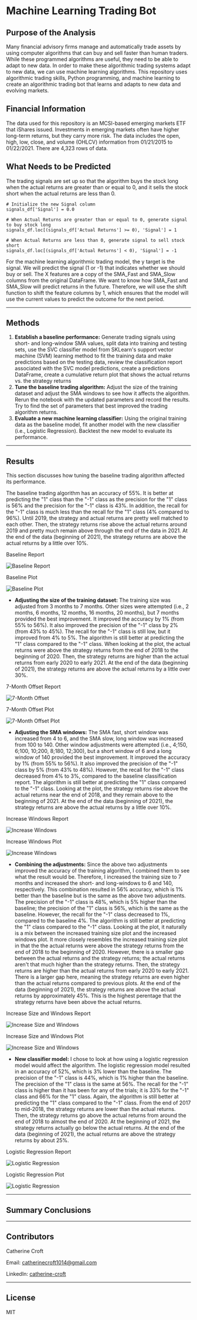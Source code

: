 # Machine Learning Trading Bot

## Purpose of the Analysis
Many financial advisory firms manage and automatically trade assets by using computer algorithms that can buy and sell faster than human traders. While these programmed algorithms are useful, they need to be able to adapt to new data. In order to make these algorithmic trading systems adapt to new data, we can use machine learning algorithms. This repository uses algorithmic trading skills, Python programming, and machine learning to create an algorithmic trading bot that learns and adapts to new data and evolving markets.  

## Financial Information 
The data used for this repository is an MCSI-based emerging markets ETF that iShares issued. Investments in emerging markets often have higher long-term returns, but they carry more risk. The data includes the open, high, low, close, and volume (OHLCV) information from 01/21/2015 to 01/22/2021. There are 4,323 rows of data. 

## What Needs to be Predicted
The trading signals are set up so that the algorithm buys the stock long when the actual returns are greater than or equal to 0, and it sells the stock short when the actual returns are less than 0. 
```
# Initialize the new Signal column
signals_df['Signal'] = 0.0

# When Actual Returns are greater than or equal to 0, generate signal to buy stock long
signals_df.loc[(signals_df['Actual Returns'] >= 0), 'Signal'] = 1

# When Actual Returns are less than 0, generate signal to sell stock short
signals_df.loc[(signals_df['Actual Returns'] < 0), 'Signal'] = -1
```

For the machine learning algorithmic trading model, the y target is the signal. We will predict the signal (1 or -1) that indicates whether we should buy or sell. The X features are a copy of the SMA_Fast and SMA_Slow columns from the original DataFrame. We want to know how SMA_Fast and SMA_Slow will predict returns in the future. Therefore, we will use the shift function to shift the feature columns by 1, which ensures that the model will use the current values to predict the outcome for the next period.

---

## Methods 
1. **Establish a baseline performance:** Generate trading signals using short- and long-window SMA values, split data into training and testing sets, use the SVC classifier model from SKLearn's support vector machine (SVM) learning method to fit the training data and make predictions based on the testing data, review the classification report associated with the SVC model predictions, create a predictions DataFrame, create a cumulative return plot that shows the actual returns vs. the strategy returns
2. **Tune the baseline trading algorithm:** Adjust the size of the training dataset and adjust the SMA windows to see how it affects the algorithm. Rerun the notebook with the updated parameters and record the results. Try to find the  set of parameters that best improved the trading algorithm returns.
3. **Evaluate a new machine learning classifier:** Using the original training data as the baseline model, fit another model with the new classifier (i.e., Logistic Regression). Backtest the new model to evaluate its performance.

---

## Results 
This section discusses how tuning the baseline trading algorithm affected its performance. 

The baseline trading algorithm has an accuracy of 55%. It is better at predicting the "1" class than the "-1" class as the precision for the "1" class is 56% and the precision for the "-1" class is 43%. In addition, the recall for the "-1" class is much less than the recall for the "1" class (4% compared to 96%). Until 2019, the strategy and actual returns are pretty well matched to each other. Then, the strategy returns rise above the actual returns around 2019 and pretty much remain above through the end of the data in 2021. At the end of the data (beginning of 2021), the strategy returns are above the actual returns by a little over 10%.  

Baseline Report

![Baseline Report](./Images/baseline_report.png)

Baseline Plot

![Baseline Plot](./Images/baseline_plot.png)

* **Adjusting the size of the training dataset:** The training size was adjusted from 3 months to 7 months. Other sizes were attempted (i.e., 2 months, 6 months, 12 months, 16 months, 20 months), but 7 months provided the best improvement. It improved the accuracy by 1% (from 55% to 56%). It also improved the precision of the "-1" class by 2% (from 43% to 45%). The recall for the "-1" class is still low, but it improved from 4% to 5%. The algorithm is still better at predicting the "1" class compared to the "-1" class. When looking at the plot, the actual returns were above the strategy returns from the end of 2018 to the beginning of 2020. Then, the strategy returns are higher than the actual returns from early 2020 to early 2021. At the end of the data (beginning of 2021), the strategy returns are above the actual returns by a little over 30%.   

7-Month Offset Report

![7-Month Offset](./Images/7_month_report.png)

7-Month Offset Plot

![7-Month Offset Plot](./Images/7_month_plot.png)

* **Adjusting the SMA windows:** The SMA fast, short window was increased from 4 to 6, and the SMA slow, long window was increased from 100 to 140. Other window adjustments were attempted (i.e., 4;150, 6;100, 10;200, 8;180, 12;300), but a short window of 6 and a long window of 140 provided the best improvement. It improved the accuracy by 1% (from 55% to 56%). It also improved the precision of the "-1" class by 5% (from 43% to 48%). However, the recall for the "-1" class decreased from 4% to 3%, compared to the baseline classification report. The algorithm is still better at predicting the "1" class compared to the "-1" class. Looking at the plot, the strategy returns rise above the actual returns near the end of 2018, and they remain above to the beginning of 2021. At the end of the data (beginning of 2021), the strategy returns are above the actual returns by a little over 10%.    

Increase Windows Report

![Increase Windows](./Images/increase_windows_report.png)

Increase Windows Plot

![Increase Windows](./Images/increase_windows_plot.png)

* **Combining the adjustments:** Since the above two adjustments improved the accuracy of the training algorithm, I combined them to see what the result would be. Therefore, I increased the training size to 7 months and increased the short- and long-windows to 6 and 140, respectively. This combination resulted in 56% accuracy, which is 1% better than the baseline but is the same as the above two adjustments. The precision of the "-1" class is 48%, which is 5% higher than the baseline; the precision of the "1" class is 56%, which is the same as the baseline. However, the recall for the "-1" class decreased to 1%, compared to the baseline 4%. The algorithm is still better at predicting the "1" class compared to the "-1" class. Looking at the plot, it naturally is a mix between the increased training size plot and the increased windows plot. It more closely resembles the increased training size plot in that the the actual returns were above the strategy returns from the end of 2018 to the beginning of 2020. However, there is a smaller gap between the actual returns and the strategy returns; the actual returns aren't that much higher than the strategy returns. Then, the strategy returns are higher than the actual returns from early 2020 to early 2021. There is a larger gap here, meaning the strategy returns are even higher than the actual returns compared to previous plots. At the end of the data (beginning of 2021), the strategy returns are above the actual returns by approximately 45%. This is the highest perentage that the strategy returns have been above the actual returns.         

Increase Size and Windows Report

![Increase Size and Windows](./Images/increase_windows_7_month_report.png)

Increase Size and Windows Plot

![Increase Size and Windows](./Images/increase_windows_and_7month_plot.png)

* **New classifier model:** I chose to look at how using a logistic regression model would affect the algorithm. The logistic regression model resulted in an accuracy of 52%, which is 3% lower than the baseline. The precision of the "-1" class is 44%, which is 1% higher than the baseline. The precision of the "1" class is the same at 56%. The recall for the "-1" class is higher than it has been for any of the trials; it is 33% for the "-1" class and 66% for the "1" class. Again, the algorithm is still better at predicting the "1" class compared to the "-1" class. From the end of 2017 to mid-2018, the strategy returns are lower than the actual returns. Then, the strategy returns go above the actual returns from around the end of 2018 to almost the end of 2020. At the beginning of 2021, the strategy returns actually go below the actual returns. At the end of the data (beginning of 2021), the actual returns are above the strategy returns by about 25%. 

Logistic Regression Report

![Logistic Regression](./Images/lr_report.png)

Logistic Regression Plot

![Logistic Regression](./Images/logistic_regression_plot2.png)

---

## Summary Conclusions

---

## Contributors 
Catherine Croft

Email: catherinecroft1014@gmail.com

LinkedIn: [catherine-croft](https://www.linkedin.com/in/catherine-croft-4715481aa/)

---

## License 
MIT